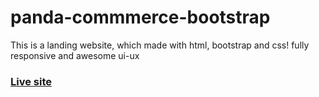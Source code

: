 # panda-commmerce-bootstrap
This is a landing website, which made with html, bootstrap and css! fully responsive and awesome ui-ux 


### [Live site](https://programminghero1.github.io/panda-commerce/)

